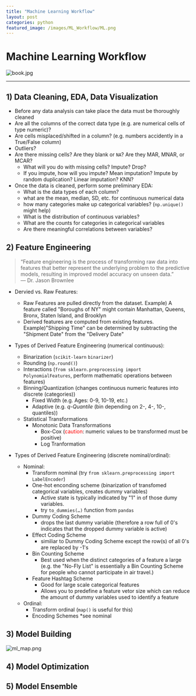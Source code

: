 ```yaml
---
title: "Machine Learning Workflow"
layout: post
categories: python
featured_image: /images/ML_Workflow/ML.png
---
```


# Machine Learning Workflow
![book.jpg](attachment:book.jpg)
***
## 1) Data Cleaning, EDA, Data Visualization
* Before any data analysis can take place the data must be thoroughly cleaned
* Are all the columns of the correct data type (e.g. are numerical cells of type numeric)?
* Are cells misplaced/shifted in a column?  (e.g. numbers accidently in a True/False column)
* Outliers?
* Are there missing cells? Are they blank or `NA`? Are they MAR, MNAR, or MCAR?
    - What will you do with missing cells? Impute? Drop?
    - If you impute, how will you impute? Mean imputation? Impute by random duplication? Linear imputation? KNN?
* Once the data is cleaned, perform some preliminary EDA:
    - What is the data types of each column?
    - what are the mean, median, SD, etc. for continuous numerical data
    - how many categories make up categorical variables? (`np.unique()` might help)
    - What is the distribution of continuous variables?
    - What are the counts for categories in categorical variables
    - Are there meaningful correlations between variables? 
    
## 2) Feature Engineering
> “Feature engineering is the process of transforming raw data into features that better represent the underlying problem to the predictive models, resulting in improved model accuracy on unseen data.”<br/>
— Dr. Jason Brownlee

* Dervied vs. Raw Features:
    - Raw Features are pulled directly from the dataset.  Example) A feature called "Boroughs of NY" might contain Manhattan, Queens, Bronx, Staten Island, and Brooklyn
    - Derived features are computed from existing features.  Example)"Shipping Time" can be determined by subtracting the "Shipment Date" from the "Delivery Date"
    
* Types of Derived Feature Engineering (numerical continuous):
    - Binarization (`scikit-learn` `binarizer`)
    - Rounding (`np.round()`)
    - Interactions (`from sklearn.preprocessing import PolynomialFeatures`, perform mathematic operations between features)
    - Binning/Quantization (changes continuous numeric features into discrete (categories))
        - Fixed Width (e.g. Ages: 0-9, 10-19, etc.)
        - Adaptive (e.g. *q-Quantile* (bin depending on 2-, 4-, 10-, quantiles))
    - Statistical Transformations
        - Monotonic Data Transformations
            - Box-Cox (<font color='red'>caution</font>: numeric values to be transformed must be positive)
            - Log Tranformation
            
* Types of Derived Feature Engineering (discrete nominal/ordinal):
    - Nominal:
        - Transform nominal (try `from sklearn.preprocessing import LabelEncoder`)
        - One-hot enconding scheme (binarization of transfomed categorical variables, creates dummy variables)
            - Active state is typically indicated by "1" in of those dumy variables.
            - try `to_dummies(…)` function from `pandas`
        - Dummy Coding Scheme
            - drops the last dummy variable (therefore a row full of 0's indicates that the dropped dummy variable is active)
        - Effect Coding Scheme
            - similiar to Dummy Coding Scheme except the row(s) of all 0's are replaced by -1's
        - Bin Counting Scheme
            - Best used when the distinct categories of a feature a large (e.g. the "No-Fly List" is essentially a Bin Counting Scheme for people who cannot participate in air travel.)
        - Feature Hashtag Scheme
            - Good for large scale categorical features
            - Allows you to predefine a feature vetor size which can reduce the amount of dummy variables used to identify a feature
    - Ordinal:
        - Transform ordinal (`map()` is useful for this)
        - Encoding Schemes *see nominal
           
## 3) Model Building
![ml_map.png](attachment:ml_map.png)

## 4) Model Optimization

## 5) Model Ensemble
    
